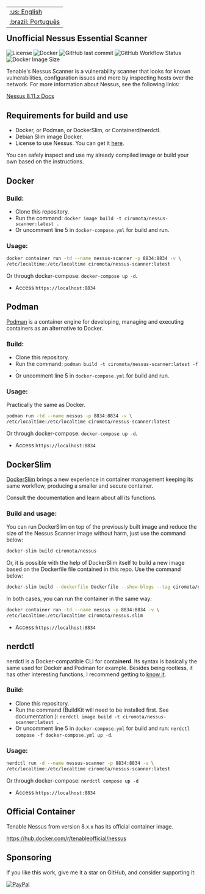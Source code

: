 </p>

<table align="right">
 <tr><td><a href="https://github.com/ciro-mota/nessus-scanner/blob/main/README.md">:us: English</a></td></tr>
 <tr><td><a href="https://github.com/ciro-mota/nessus-scanner/blob/main/README.pt-br.md">:brazil: Português</a></td></tr>
</table>

<h2>Unofficial Nessus Essential Scanner</h2>

![License](https://img.shields.io/badge/License-GPLv3-blue.svg?style=for-the-badge)
![Docker](https://img.shields.io/badge/Docker-2CA5E0?style=for-the-badge&logo=docker&logoColor=white)
![GitHub last commit](https://img.shields.io/github/last-commit/ciro-mota/nessus-scanner?style=for-the-badge)
![GitHub Workflow Status](https://img.shields.io/github/actions/workflow/status/ciro-mota/nessus-scanner/docker-publish.yml?style=for-the-badge)
![Docker Image Size](https://img.shields.io/docker/image-size/ciromota/nessus-scanner/latest?style=for-the-badge)

Tenable's Nessus Scanner is a vulnerability scanner that looks for known vulnerabilities, configuration issues and more by inspecting hosts over the network. For more information about Nessus, see the following links:

[Nessus 8.11.x Docs](https://docs.tenable.com/nessus/Content/GettingStarted.htm)

## Requirements for build and use

- Docker, or Podman, or DockerSlim, or Containerd/nerdctl.
- Debian Slim image Docker.
- License to use Nessus. You can get it [here](https://www.tenable.com/products/nessus/activation-code).

You can safely inspect and use my already compiled image or build your own based on the instructions.

## Docker
### Build:

- Clone this repository.
- Run the command: `docker image build -t ciromota/nessus-scanner:latest .`
- Or uncomment line 5 in `docker-compose.yml` for build and run.

### Usage:

```bash
docker container run -td --name nessus-scanner -p 8834:8834 -v \
/etc/localtime:/etc/localtime ciromota/nessus-scanner:latest
```
Or through docker-compose: `docker-compose up -d`.

- Access `https://localhost:8834`

## Podman

[Podman](https://podman.io/) is a container engine for developing, managing and executing containers as an alternative to Docker.

### Build:

- Clone this repository.
- Run the command: `podman build -t ciromota/nessus-scanner:latest -f .`
- Or uncomment line 5 in `docker-compose.yml` for build and run.

### Usage:

Practically the same as Docker.

```bash
podman run -td --name nessus -p 8834:8834 -v \
/etc/localtime:/etc/localtime ciromota/nessus-scanner:latest
```
Or through docker-compose: `docker-compose up -d`.

- Access `https://localhost:8834`

## DockerSlim

[DockerSlim](https://github.com/docker-slim/docker-slim) brings a new experience in container management keeping its same workflow, producing a smaller and secure container.

Consult the documentation and learn about all its functions.

### Build and usage:

You can run DockerSlim on top of the previously built image and reduce the size of the Nessus Scanner image without harm, just use the command below:

```bash
docker-slim build ciromota/nessus
```

Or, it is possible with the help of DockerSlim itself to build a new image based on the Dockerfile file contained in this repo. Use the command below:

```bash
docker-slim build --dockerfile Dockerfile --show-blogs --tag ciromota/nessus.slim .
```

In both cases, you can run the container in the same way:

```bash
docker container run -td --name nessus -p 8834:8834 -v \
/etc/localtime:/etc/localtime ciromota/nessus.slim
```
- Access `https://localhost:8834`

## nerdctl

nerdctl is a Docker-compatible CLI for contai**nerd**. Its syntax is basically the same used for Docker and Podman for example. Besides being rootless, it has other interesting functions, I recommend getting to [know it](https://github.com/containerd/nerdctl).

### Build:

- Clone this repository.
- Run the command (BuildKit will need to be installed first. See documentation.): `nerdctl image build -t ciromota/nessus-scanner:latest .`
- Or uncomment line 5 in `docker-compose.yml` for build and run: `nerdctl compose -f docker-compose.yml up -d`.

### Usage:

```bash
nerdctl run -d --name nessus-scanner -p 8834:8834 -v \
/etc/localtime:/etc/localtime ciromota/nessus-scanner:latest
```
Or through docker-compose: `nerdctl compose up -d`

- Access `https://localhost:8834`

## Official Container

Tenable Nessus from version 8.x.x has its official container image.

https://hub.docker.com/r/tenableofficial/nessus

## Sponsoring

If you like this work, give me it a star on GitHub, and consider supporting it:

[![PayPal](https://img.shields.io/badge/PayPal-00457C?style=for-the-badge&logo=paypal&logoColor=white)](https://www.paypal.com/donate/?business=VUS6R8TX53NTS&no_recurring=0&currency_code=USD)